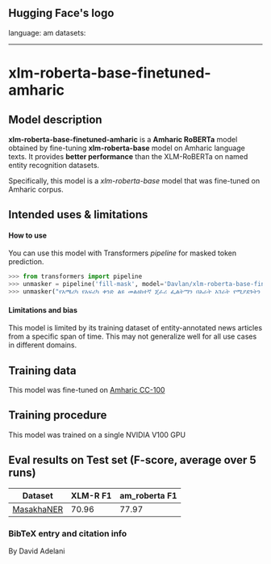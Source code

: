Hugging Face's logo
---
language: am
datasets:

---
# xlm-roberta-base-finetuned-amharic
## Model description
**xlm-roberta-base-finetuned-amharic** is a **Amharic RoBERTa** model obtained by fine-tuning **xlm-roberta-base** model on Amharic language texts.  It provides **better performance** than the XLM-RoBERTa on named entity recognition datasets.  

Specifically, this model is a *xlm-roberta-base* model that was fine-tuned on Amharic corpus. 
## Intended uses & limitations
#### How to use
You can use this model with Transformers *pipeline* for masked token prediction.
```python
>>> from transformers import pipeline
>>> unmasker = pipeline('fill-mask', model='Davlan/xlm-roberta-base-finetuned-hausa')
>>> unmasker("የአሜሪካ የአፍሪካ ቀንድ ልዩ መልዕክተኛ ጄፈሪ ፌልትማን በአራት አገራት የሚያደጉትን <mask> መጀመራቸውን የአሜሪካ የውጪ ጉዳይ ሚንስቴር አስታወቀ።")


```
#### Limitations and bias
This model is limited by its training dataset of entity-annotated news articles from a specific span of time. This may not generalize well for all use cases in different domains. 
## Training data
This model was fine-tuned on [Amharic CC-100](http://data.statmt.org/cc-100/)

## Training procedure
This model was trained on a single NVIDIA V100 GPU

## Eval results on Test set (F-score, average over 5 runs)
Dataset| XLM-R F1 | am_roberta F1
-|-|-
[MasakhaNER](https://github.com/masakhane-io/masakhane-ner) | 70.96 | 77.97

### BibTeX entry and citation info
By David Adelani
```

```


